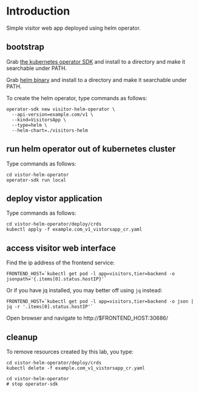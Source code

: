 # Introduction

Simple visitor web app deployed using helm operator.

## bootstrap

Grab [the kubernetes operator SDK][1] and install to a directory and make it
searchable under PATH.

Grab [helm binary][2] and install to a directory and make it
searchable under PATH.

To create the helm operator, type commands as follows:

    operator-sdk new visitor-helm-operator \
      --api-version=example.com/v1 \
      --kind=VisitorsApp \
      --type=helm \
      --helm-chart=./visitors-helm


## run helm operator out of kubernetes cluster

Type commands as follows:

    cd vistor-helm-operator
    operator-sdk run local


## deploy vistor application

Type commands as follows:

    cd vistor-helm-operator/deploy/crds
    kubectl apply -f example.com_v1_vistorsapp_cr.yaml

## access visitor web interface

Find the ip address of the frontend service:

    FRONTEND_HOST=`kubectl get pod -l app=visitors,tier=backend -o jsonpath='{.items[0].status.hostIP}'`

Or if you have jq installed, you may better off using `jq` instead:

    FRONTEND_HOST=`kubectl get pod -l app=visitors,tier=backend -o json | jq -r '.items[0].status.hostIP'`

Open browser and navigate to http://$FRONTEND_HOST:30686/

## cleanup

To remove resources created by this lab, you type:

    cd vistor-helm-operator/deploy/crds
    kubectl delete -f example.com_v1_vistorsapp_cr.yaml

    cd vistor-helm-operator
    # stop operator-sdk

[1]: https://github.com/operator-framework/operator-sdk/releases
[2]: https://github.com/helm/helm/releases/latest